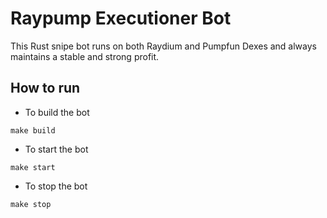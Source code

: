# Raypump Executioner Bot

This Rust snipe bot runs on both Raydium and Pumpfun Dexes and always maintains a stable and strong profit.

## How to run

- To build the bot
```
make build
```

- To start the bot
```
make start
```

- To stop the bot
```
make stop
```
